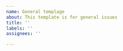 ```yaml
---
name: General templage
about: This template is for general issues
title: ''
labels: ''
assignees: ''

---
```



